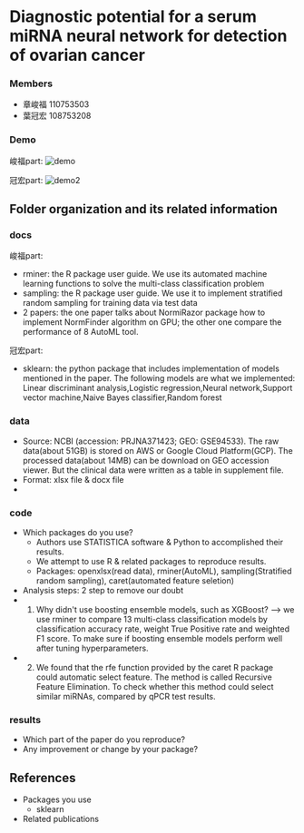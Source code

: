 # Diagnostic potential for a serum miRNA neural network for detection of ovarian cancer

### Members
* 章峻福 110753503
* 葉冠宏 108753208


### Demo 
峻福part:
![demo](https://user-images.githubusercontent.com/101028862/173810804-07ebd881-ef35-4fb1-92ff-416452a7c249.png)

冠宏part:
![demo2](https://user-images.githubusercontent.com/20900157/173848824-c84ddb3f-a8f5-4fb3-8166-dadefb86b7f8.png)
## Folder organization and its related information

### docs
峻福part:
* rminer: the R package user guide. We use its automated machine learning functions to solve the multi-class classification problem
* sampling: the R package user guide. We use it to implement stratified random sampling for training data via test data
* 2 papers: the one paper talks about NormiRazor package how to implement NormFinder algorithm on GPU; the other one compare the performance of 8 AutoML tool.

冠宏part:
* sklearn: the python package that includes implementation of models mentioned in the paper. The following models are what we implemented:
Linear discriminant analysis,Logistic regression,Neural network,Support vector machine,Naive Bayes classifier,Random forest

### data
* Source: NCBI (accession: PRJNA371423; GEO: GSE94533). The raw data(about 51GB) is stored on AWS or Google Cloud Platform(GCP). The processed data(about 14MB) can be download on GEO accession viewer. But the clinical data were written as a table in supplement file. 
* Format: xlsx file & docx file
* 

### code
* Which packages do you use? 
  * Authors use STATISTICA software & Python to accomplished their results.
  * We attempt to use R & related packages to reproduce results.
   * Packages: openxlsx(read data), rminer(AutoML), sampling(Stratified random sampling), caret(automated feature seletion)    
* Analysis steps: 2 step to remove our doubt 
 *  1. Why didn't use boosting ensemble models, such as XGBoost? --> we use rminer to compare 13 multi-class classification models by classification accuracy rate, weight True Positive rate and weighted F1 score. To make sure if boosting ensemble models perform well after tuning hyperparameters.   
 *  2. We found that the rfe function provided by the caret R package could automatic select feature. The method is called Recursive Feature Elimination. To check whether this method could select similar miRNAs, compared by qPCR test results.   

### results
* Which part of the paper do you reproduce?
* Any improvement or change by your package?

## References
* Packages you use
  * sklearn
* Related publications
